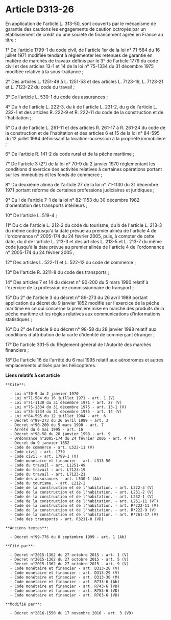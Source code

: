 # Article D313-26

En application de l'article L. 313-50, sont couverts par le mécanisme de garantie des cautions les engagements de caution
octroyés par un établissement de crédit ou une société de financement agréé en France au titre : 

1° De l'article 1799-1 du code civil, de l'article 1er de la loi n° 71-584 du 16 juillet 1971 modifiée tendant à réglementer
les retenues de garantie en matière de marchés de travaux définis par le 3° de l'article 1779 du code civil et des articles
13-1 et 14 de la loi n° 75-1334 du 31 décembre 1975 modifiée relative à la sous-traitance ; 

2° Des articles L. 1251-49 à L. 1251-53 et des articles L. 7123-19, L. 7123-21 et L. 7123-22 du code du travail ; 

3° De l'article L. 530-1 du code des assurances ; 

4° Du h de l'article L. 222-3, du k de l'article L. 231-2, du g de l'article L. 232-1 et des articles R. 222-9 et R. 222-11
du code de la construction et de l'habitation ; 

5° Du d de l'article L. 261-11 et des articles R. 261-17 à R. 261-24 du code de la construction et de l'habitation et des
articles 6 et 15 de la loi n° 84-595 du 12 juillet 1984 définissant la location-accession à la propriété immobilière ; 

6° De l'article R. 141-2 du code rural et de la pêche maritime ; 

7° De l'article 3 (2°) de la loi n° 70-9 du 2 janvier 1970 réglementant les conditions d'exercice des activités relatives à
certaines opérations portant sur les immeubles et les fonds de commerce ; 

8° Du deuxième alinéa de l'article 27 de la loi n° 71-1130 du 31 décembre 1971 portant réforme de certaines professions
judiciaires et juridiques ; 

9° Du I de l'article 7-1 de la loi n° 82-1153 du 30 décembre 1982 d'orientation des transports intérieurs ; 

10° De l'article L. 519-4 ; 

11° Du c de l'article L. 212-2 du code du tourisme, du b de l'article L. 213-3 du même code jusqu'à la date prévue au premier
alinéa de l'article 4 de l'ordonnance n° 2005-174 du 24 février 2005, puis, à compter de cette date, du d de l'article L.
213-3 et des articles L. 213-5 et L. 213-7 du même code jusqu'à la date prévue au premier alinéa de l'article 4 de
l'ordonnance n° 2005-174 du 24 février 2005 ; 

12° Des articles L. 522-11 et L. 522-12 du code de commerce ; 

13° De l'article R. 3211-8 du code des transports ; 

14° Des articles 7 et 14 du décret n° 90-200 du 5 mars 1990 relatif à l'exercice de la profession de commissionnaire de
transport ; 

15° Du 2° de l'article 3 du décret n° 89-273 du 26 avril 1989 portant application du décret du 9 janvier 1852 modifié sur
l'exercice de la pêche maritime en ce qui concerne la première mise en marché des produits de la pêche maritime et les règles
relatives aux communications d'informations statistiques ; 

16° Du 2° de l'article 9 du décret n° 98-58 du 28 janvier 1998 relatif aux conditions d'attribution de la carte d'identité de
commerçant étranger ; 

17° De l'article 331-5 du Règlement général de l'Autorité des marchés financiers ; 

18° De l'article 16 de l'arrêté du 6 mai 1995 relatif aux aérodromes et autres emplacements utilisés par les hélicoptères.

**Liens relatifs à cet article**

	**Cite**:

	  - Loi n°70-9 du 2 janvier 1970
	  - Loi n°71-584 du 16 juillet 1971 - art. 1 (V)
	  - Loi n°71-1130 du 31 décembre 1971 - art. 27 (V)
	  - Loi n°75-1334 du 31 décembre 1975 - art. 13-1 (V)
	  - Loi n°75-1334 du 31 décembre 1975 - art. 14 (V)
	  - Loi n°84-595 du 12 juillet 1984 - art. 6
	  - Décret n°89-273 du 26 avril 1989 - art. 3
	  - Décret n°90-200 du 5 mars 1990 - art. 7
	  - Arrêté du 6 mai 1995 - art. 16
	  - Décret n°98-58 du 28 janvier 1998 - art. 9
	  - Ordonnance n°2005-174 du 24 février 2005 - art. 4 (V)
	  - Décret du 9 janvier 1852
	  - Code de commerce - art. L522-11 (V)
	  - Code civil - art. 1779
	  - Code civil - art. 1799-1 (V)
	  - Code monétaire et financier - art. L313-50
	  - Code du travail - art. L1251-49
	  - Code du travail - art. L7123-19
	  - Code du travail - art. L7123-21
	  - Code des assurances - art. L530-1 (Ab)
	  - Code du tourisme. - art. L212-2
	  - Code de la construction et de l'habitation. - art. L222-3 (V)
	  - Code de la construction et de l'habitation. - art. L231-2 (V)
	  - Code de la construction et de l'habitation. - art. L232-1 (V)
	  - Code de la construction et de l'habitation. - art. L261-11 (VT)
	  - Code de la construction et de l'habitation. - art. R*222-11 (V)
	  - Code de la construction et de l'habitation. - art. R*222-9 (V)
	  - Code de la construction et de l'habitation. - art. R*261-17 (V)
	  - Code des transports - art. R3211-8 (VD)

	**Anciens textes**:

	  - Décret n°99-776 du 8 septembre 1999 - art. 1 (Ab)

	**Cité par**:

	  - Décret n°2015-1362 du 27 octobre 2015 - art. 1 (V)
	  - Décret n°2015-1362 du 27 octobre 2015 - art. 5 (V)
	  - Décret n°2015-1362 du 27 octobre 2015 - art. 9 (V)
	  - Code monétaire et financier - art. D313-28 (V)
	  - Code monétaire et financier - art. D313-29 (V)
	  - Code monétaire et financier - art. D313-30 (M)
	  - Code monétaire et financier - art. R733-6 (Ab)
	  - Code monétaire et financier - art. R743-6 (VD)
	  - Code monétaire et financier - art. R753-6 (VD)
	  - Code monétaire et financier - art. R763-6 (VD)

	**Modifié par**:

	  - Décret n°2016-1550 du 17 novembre 2016 - art. 3 (VD)
